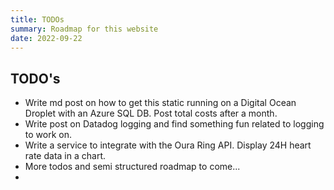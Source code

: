 ```yaml
---
title: TODOs
summary: Roadmap for this website
date: 2022-09-22
---
```


## TODO's

- Write md post on how to get this static running on a Digital Ocean Droplet with an Azure SQL DB.
  Post total costs after a month.
- Write post on Datadog logging and find something fun related to logging to work on.
- Write a service to integrate with the Oura Ring API. Display 24H heart rate data in a chart.
- More todos and semi structured roadmap to come...
-
